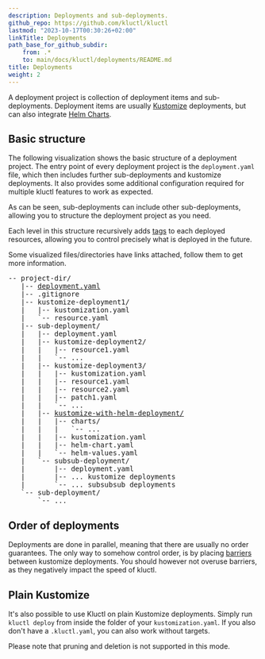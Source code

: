 ```yaml
---
description: Deployments and sub-deployments.
github_repo: https://github.com/kluctl/kluctl
lastmod: "2023-10-17T00:30:26+02:00"
linkTitle: Deployments
path_base_for_github_subdir:
    from: .*
    to: main/docs/kluctl/deployments/README.md
title: Deployments
weight: 2
---
```


<!-- WARNING WARNING WARNING -->
<!-- DO NOT EDIT THIS FILE, IT IS AUTO SYNCED FROM github.com/kluctl/kluctl -->
<!-- WARNING WARNING WARNING -->


A deployment project is collection of deployment items and sub-deployments. Deployment items are usually
[Kustomize](./kustomize.md) deployments, but can also integrate [Helm Charts](./helm.md).

## Basic structure

The following visualization shows the basic structure of a deployment project. The entry point of every deployment
project is the `deployment.yaml` file, which then includes further sub-deployments and kustomize deployments. It also
provides some additional configuration required for multiple kluctl features to work as expected.

As can be seen, sub-deployments can include other sub-deployments, allowing you to structure the deployment project
as you need.

Each level in this structure recursively adds [tags](./tags.md) to each deployed resources, allowing you to control
precisely what is deployed in the future.

Some visualized files/directories have links attached, follow them to get more information.

<!-- markdown-link-check-disable -->
<pre>
-- project-dir/
   |-- <a href="./deployment-yml">deployment.yaml</a>
   |-- .gitignore
   |-- kustomize-deployment1/
   |   |-- kustomization.yaml
   |   `-- resource.yaml
   |-- sub-deployment/
   |   |-- deployment.yaml
   |   |-- kustomize-deployment2/
   |   |   |-- resource1.yaml
   |   |   `-- ...
   |   |-- kustomize-deployment3/
   |   |   |-- kustomization.yaml
   |   |   |-- resource1.yaml
   |   |   |-- resource2.yaml
   |   |   |-- patch1.yaml
   |   |   `-- ...
   |   |-- <a href="./helm">kustomize-with-helm-deployment/</a>
   |   |   |-- charts/
   |   |   |   `-- ...
   |   |   |-- kustomization.yaml
   |   |   |-- helm-chart.yaml
   |   |   `-- helm-values.yaml
   |   `-- subsub-deployment/
   |       |-- deployment.yaml
   |       |-- ... kustomize deployments
   |       `-- ... subsubsub deployments
   `-- sub-deployment/
       `-- ...
</pre>
<!-- markdown-link-check-enable -->

## Order of deployments
Deployments are done in parallel, meaning that there are usually no order guarantees. The only way to somehow control
order, is by placing [barriers](./deployment-yml.md#barriers) between kustomize deployments.
You should however not overuse barriers, as they negatively impact the speed of kluctl.

## Plain Kustomize

It's also possible to use Kluctl on plain Kustomize deployments. Simply run `kluctl deploy` from inside the
folder of your `kustomization.yaml`. If you also don't have a `.kluctl.yaml`, you can also work without targets.

Please note that pruning and deletion is not supported in this mode.